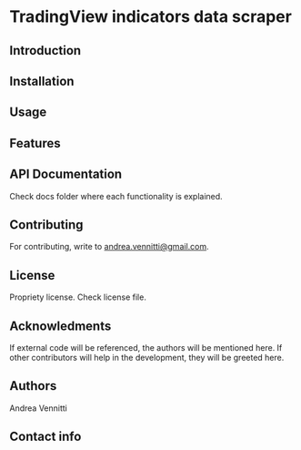 # TradingView indicators data scraper 

## Introduction

## Installation 

## Usage 

## Features

## API Documentation
Check docs folder where each functionality is explained. 

## Contributing 
For contributing, write to andrea.vennitti@gmail.com. 

## License 
Propriety license. Check license file. 

## Acknowledments
If external code will be referenced, the authors will be mentioned here. 
If other contributors will help in the development, they will be greeted here. 

## Authors
Andrea Vennitti

## Contact info